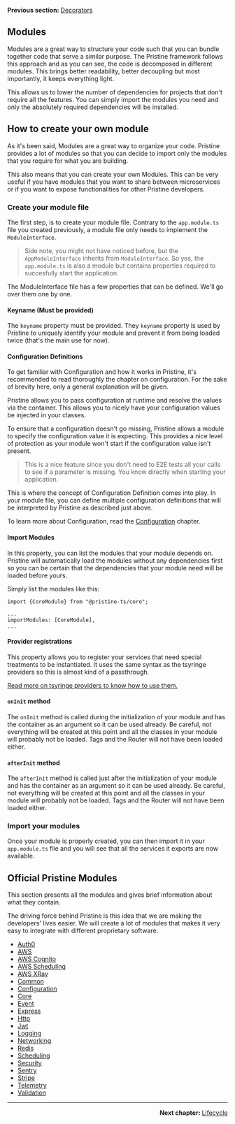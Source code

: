 <p>
   <strong>Previous section: </strong> <a href="docs/getting-started/01-overview/04.dependency-injection.md">Decorators</a>
</p>


Modules
-------

Modules are a great way to structure your code such that you can bundle together code that serve a similar purpose. The Pristine framework follows this approach and as you can see, the code is decomposed in different modules. This brings better readability, better decoupling but most importantly, it keeps everything light. 

This allows us to lower the number of dependencies for projects that don't require all the features. You can simply import the modules you need and only the absolutely required dependencies will be installed.

## How to create your own module
As it's been said, Modules are a great way to organize your code. Pristine provides a lot of modules so that you can decide to import only the modules that you require for what you are building.

This also means that you can create your own Modules. This can be very useful if you have modules that you want to share between microservices or if you want to expose functionalities for other Pristine developers. 

### Create your module file

The first step, is to create your module file. Contrary to the `app.module.ts` file you created previously, a module file only needs to implement the `ModuleInterface`.

> Side note, you might not have noticed before, but the `AppModuleInterface` inherits from `ModuleInterface`. So yes, the `app.module.ts` is also a module but contains properties required to succesfully start the application. 

The ModuleInterface file has a few properties that can be defined. We'll go over them one by one.

#### Keyname (Must be provided)
The `keyname` property must be provided. They `keyname` property is used by Pristine to uniquely identify your module and prevent it from being loaded twice (that's the main use for now).

#### Configuration Definitions
To get familiar with Configuration and how it works in Pristine, it's recommended to read thoroughly the chapter on configuration. For the sake of brevity here, only a general explanation will be given.

Pristine allows you to pass configuration at runtime and resolve the values via the container. This allows you to nicely have your configuration values be injected in your classes. 

To ensure that a configuration doesn't go missing, Pristine allows a module to specify the configuration value it is expecting. This provides a nice level of protection as your module won't start if the configuration value isn't present.

> This is a nice feature since you don't need to E2E tests all your calls to see if a parameter is missing. You know directly when starting your application.

This is where the concept of Configuration Definition comes into play. In your module file, you can define multiple configuration definitions that will be interpreted by Pristine as described just above.

To learn more about Configuration, read the [Configuration](../../../packages/configuration/readme.md)  chapter.

#### Import Modules
In this property, you can list the modules that your module depends on. Pristine will automatically load the modules without any dependencies first so you can be certain that the dependencies that your module need will be loaded before yours.

Simply list the modules like this:

```
import {CoreModule} from "@pristine-ts/core";

...
importModules: [CoreModule],
...

```

#### Provider registrations
This property allows you to register your services that need special treatments to be instantiated. It uses the same syntax as the tsyringe providers so this is almost kind of a passthrough.

[Read more on tsyringe providers to know how to use them.](https://github.com/microsoft/tsyringe#providers)

#### `onInit` method
The `onInit` method is called during the initialization of your module and has the container as an argument so it can be used already. Be careful,
not everything will be created at this point and all the classes in your module will probably not be loaded. Tags and the Router will not have been loaded either.

#### `afterInit` method
The `afterInit` method is called just after the initialization of your module and has the container as an argument so it can be used already. Be careful,
not everything will be created at this point and all the classes in your module will probably not be loaded. Tags and the Router will not have been loaded either.

### Import your modules
Once your module is properly created, you can then import it in your `app.module.ts` file and you will see that all the services it exports are now available.

## Official Pristine Modules
This section presents all the modules and gives brief information about what they contain.

The driving force behind Pristine is this idea that we are making the developers' lives easier. We will create a lot of modules that makes it very easy to integrate with different proprietary software.

 * [Auth0](../../../packages/auth0/readme.md) 
 * [AWS](../../../packages/aws/readme.md) 
 * [AWS Cognito](../../../packages/aws-cognito/readme.md) 
 * [AWS Scheduling](../../../packages/aws-scheduling/readme.md) 
 * [AWS XRay](../../../packages/aws-xray/readme.md) 
 * [Common](../../../packages//readme.md) 
 * [Configuration](../../../packages/configuration/readme.md) 
 * [Core](../../../packages/core/readme.md) 
 * [Event](../../../packages/event/readme.md) 
 * [Express](../../../packages/express/readme.md) 
 * [Http](../../../packages/http/readme.md) 
 * [Jwt](../../../packages/jwt/readme.md) 
 * [Logging](../../../packages/logging/readme.md) 
 * [Networking](../../../packages/networking/readme.md) 
 * [Redis](../../../packages/redis/readme.md) 
 * [Scheduling](../../../packages/scheduling/readme.md) 
 * [Security](../../../packages/security/readme.md) 
 * [Sentry](../../../packages/sentry/readme.md) 
 * [Stripe](../../../packages/stripe/readme.md) 
 * [Telemetry](../../../packages/telemetry/readme.md) 
 * [Validation](../../../packages/validation/readme.md) 

---

<p align="right">
    <strong>Next chapter: </strong> <a href="../01-overview/06.lifecycle.md">Lifecycle</a>
</p>

